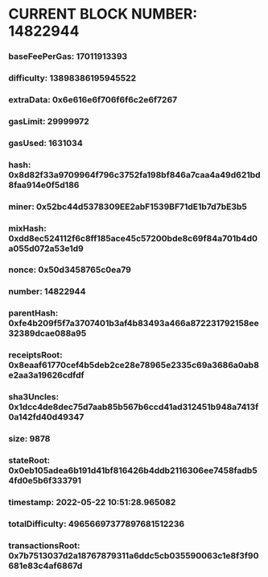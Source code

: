 # CURRENT BLOCK NUMBER: 14822944

### baseFeePerGas: 17011913393
### difficulty: 13898386195945522
### extraData: 0x6e616e6f706f6f6c2e6f7267
### gasLimit: 29999972
### gasUsed: 1631034
### hash: 0x8d82f33a9709964f796c3752fa198bf846a7caa4a49d621bd8faa914e0f5d186
### miner: 0x52bc44d5378309EE2abF1539BF71dE1b7d7bE3b5
### mixHash: 0xdd8ec524112f6c8ff185ace45c57200bde8c69f84a701b4d0a055d072a53e1d9
### nonce: 0x50d3458765c0ea79
### number: 14822944
### parentHash: 0xfe4b209f5f7a3707401b3af4b83493a466a872231792158ee32389dcae088a95
### receiptsRoot: 0x8eaaf61770cef4b5deb2ce28e78965e2335c69a3686a0ab8e2aa3a19626cdfdf
### sha3Uncles: 0x1dcc4de8dec75d7aab85b567b6ccd41ad312451b948a7413f0a142fd40d49347
### size: 9878
### stateRoot: 0x0eb105adea6b191d41bf816426b4ddb2116306ee7458fadb54fd0e5b6f333791
### timestamp: 2022-05-22 10:51:28.965082
### totalDifficulty: 49656697377897681512236
### transactionsRoot: 0x7b7513037d2a18767879311a6ddc5cb035590063c1e8f3f90681e83c4af6867d
